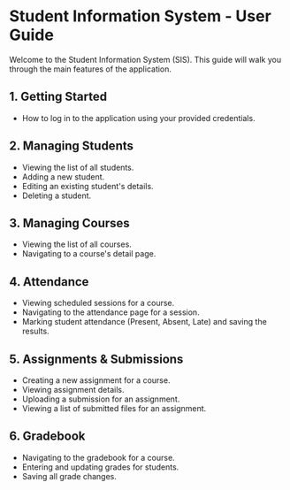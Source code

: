 # Student Information System - User Guide

Welcome to the Student Information System (SIS). This guide will walk you through the main features of the application.

## 1. Getting Started

* How to log in to the application using your provided credentials.

## 2. Managing Students

* Viewing the list of all students.
* Adding a new student.
* Editing an existing student's details.
* Deleting a student.

## 3. Managing Courses

* Viewing the list of all courses.
* Navigating to a course's detail page.

## 4. Attendance

* Viewing scheduled sessions for a course.
* Navigating to the attendance page for a session.
* Marking student attendance (Present, Absent, Late) and saving the results.

## 5. Assignments & Submissions

* Creating a new assignment for a course.
* Viewing assignment details.
* Uploading a submission for an assignment.
* Viewing a list of submitted files for an assignment.

## 6. Gradebook

* Navigating to the gradebook for a course.
* Entering and updating grades for students.
* Saving all grade changes.